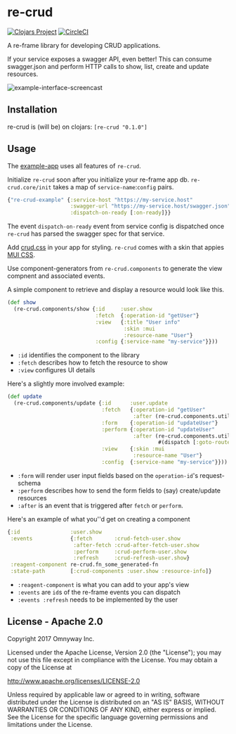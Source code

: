 # re-crud

[![Clojars Project](https://img.shields.io/clojars/v/org.omnyway/re-crud.svg)](https://clojars.org/org.omnyway/re-crud)
[![CircleCI](https://circleci.com/gh/omnypay/re-crud.svg?style=svg)](https://circleci.com/gh/omnypay/re-crud)

A re-frame library for developing CRUD applications.

If your service exposes a swagger API, even better! This can consume
swagger.json and perform HTTP calls to show, list, create and update resources.

![example-interface-screencast](https://media.giphy.com/media/zzYgeqXRUO9fG/giphy.gif "re-crud example interface")


## Installation
re-crud is (will be) on clojars: `[re-crud "0.1.0"]`

## Usage

The [example-app](example-app/) uses all features of `re-crud`.

Initialize `re-crud` soon after you initialize your re-frame app db.
`re-crud.core/init` takes a map of `service-name`:`config` pairs.

```clojure
{"re-crud-example" {:service-host "https://my-service.host"
                    :swagger-url "https://my-service.host/swagger.json"
                    :dispatch-on-ready [:on-ready]}}
```

The event `dispatch-on-ready` event from service config is dispatched once `re-crud` has parsed the swagger spec for that service.

Add [crud.css](css/crud.css) in your app for styling. `re-crud` comes with a skin that appies [MUI CSS](https://www.muicss.com/).

Use component-generators from `re-crud.components`  to generate the view compnent and associated events.

A simple component to retrieve and display a resource would look like this.

```clojure
(def show
  (re-crud.components/show {:id     :user.show
                            :fetch  {:operation-id "getUser"}
                            :view   {:title "User info"
                                     :skin :mui
                                     :resource-name "User"}
                            :config {:service-name "my-service"}}))
```

- `:id` identifies the component to the library
- `:fetch` describes how to fetch the resource to show
- `:view` configures UI details

Here's a slightly more involved example:

```clojure
(def update
  (re-crud.components/update {:id      :user.update
                              :fetch   {:operation-id "getUser"
                                        :after (re-crud.components.utils/update-form-params-fx :user.update add-user-id)}
                              :form    {:operation-id "updateUser"}
                              :perform {:operation-id "updateUser"
                                        :after (re-crud.components.utils/create-fx
                                                #(dispatch [:goto-route :show-user {:user-id (:id %)}]))}
                              :view    {:skin :mui
                                        :resource-name "User"}
                              :config  {:service-name "my-service"}}))
```

- `:form` will render user input fields based on the `operation-id`'s request-schema
- `:perform` describes how to send the form fields to (say) create/update resources
- `:after` is an event that is triggered after `fetch` or `perform`.

Here's an example of what you''d get on creating a component
```clojure
{:id                :user.show
 :events            {:fetch       :crud-fetch-user.show
                     :after-fetch :crud-after-fetch-user.show
                     :perform     :crud-perform-user.show
                     :refresh     :crud-refresh-user.show}
 :reagent-component re-crud.fn_some_generated-fn
 :state-path        [:crud-components :user.show :resource-info]}
```

- `:reagent-component` is what you can add to your app's view
- `:events` are `id`s of the re-frame events you can dispatch
- `:events :refresh` needs to be implemented by the user

## License - Apache 2.0

Copyright 2017 Omnyway Inc.

Licensed under the Apache License, Version 2.0 (the "License");
you may not use this file except in compliance with the License.
You may obtain a copy of the License at

http://www.apache.org/licenses/LICENSE-2.0

Unless required by applicable law or agreed to in writing, software
distributed under the License is distributed on an "AS IS" BASIS,
WITHOUT WARRANTIES OR CONDITIONS OF ANY KIND, either express or implied.
See the License for the specific language governing permissions and
limitations under the License.
